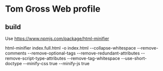 # Tom Gross Web profile

## build

Use https://www.npmjs.com/package/html-minifier

html-minifier index.full.html -o index.html --collapse-whitespace --remove-comments --remove-optional-tags --remove-redundant-attributes --remove-script-type-attributes --remove-tag-whitespace --use-short-doctype --minify-css true --minify-js true
